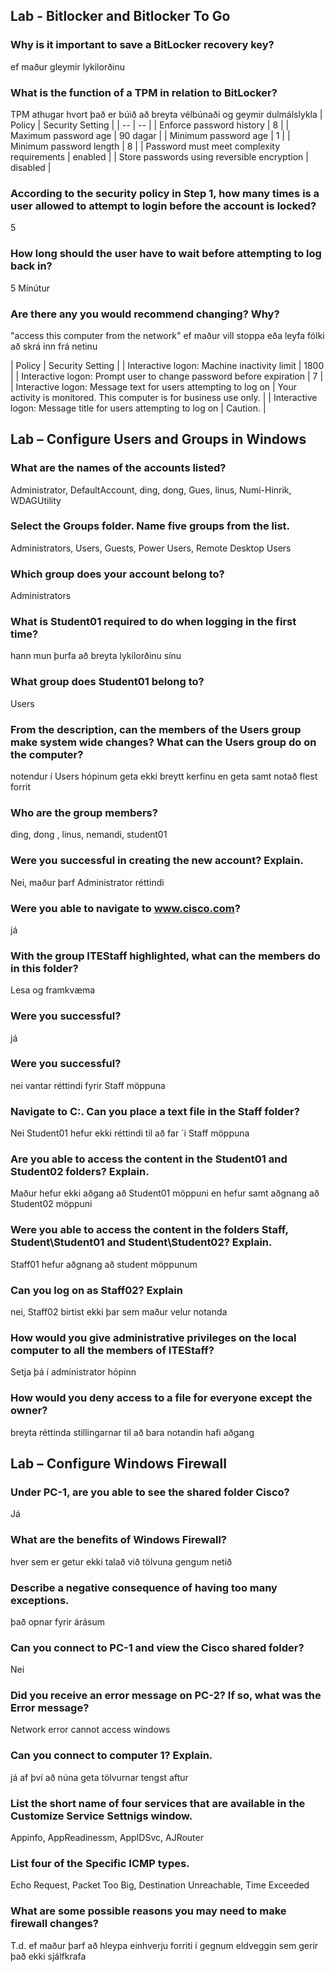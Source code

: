## Lab - Bitlocker and Bitlocker To Go

### Why is it important to save a BitLocker recovery key?
ef maður gleymir lykilorðinu

### What is the function of a TPM in relation to BitLocker?
TPM athugar hvort það er búið að breyta vélbúnaði og geymir dulmálslykla
| Policy | Security Setting |
| -- | -- |
| Enforce password history | 8 |
| Maximum password age | 90 dagar |
| Minimum password age | 1 |
| Minimum password length | 8 |
| Password must meet complexity requirements | enabled |
| Store passwords using reversible encryption | disabled |

### According to the security policy in Step 1, how many times is a user allowed to attempt to login before the account is locked?
5

### How long should the user have to wait before attempting to log back in?
5 Mínútur

### Are there any you would recommend changing? Why?
"access this computer from the network" ef maður vill stoppa eða leyfa fólki að skrá inn frá netinu

| Policy | Security Setting |
| Interactive logon: Machine inactivity limit | 1800 |
| Interactive logon: Prompt user to change password before expiration | 7 |
| Interactive logon: Message text for users attempting to log on | Your activity is monitored. This computer is for business use only. |
| Interactive logon: Message title for users attempting to log on | Caution. |

## Lab – Configure Users and Groups in Windows

### What are the names of the accounts listed?
Administrator, DefaultAccount, ding, dong, Gues, linus, Numi-Hinrik, WDAGUtility

### Select the Groups folder. Name five groups from the list.
Administrators, Users, Guests, Power Users, Remote Desktop Users

### Which group does your account belong to?
Administrators

### What is Student01 required to do when logging in the first time?
hann mun þurfa að breyta lykilorðinu sínu

### What group does Student01 belong to?
Users

### From the description, can the members of the Users group make system wide changes? What can the Users group do on the computer?
notendur í Users hópinum geta ekki breytt kerfinu en geta samt notað flest forrit

### Who are the group members?
ding, dong , linus, nemandi, student01

### Were you successful in creating the new account? Explain.
Nei, maður þarf Administrator réttindi

### Were you able to navigate to www.cisco.com?
já

### With the group ITEStaff highlighted, what can the members do in this folder?
Lesa og framkvæma

### Were you successful?
já

### Were you successful?
nei vantar réttindi fyrir Staff möppuna

### Navigate to C:\. Can you place a text file in the Staff folder? 
Nei Student01 hefur ekki réttindi til að far ´i Staff möppuna

### Are you able to access the content in the Student01 and Student02 folders? Explain.
Maður hefur ekki aðgang að Student01 möppuni en hefur samt aðgnang að Student02 möppuni

### Were you able to access the content in the folders Staff, Student\Student01 and Student\Student02? Explain.
Staff01 hefur aðgnang að student möppunum

### Can you log on as Staff02? Explain
nei, Staff02 birtist ekki þar sem maður velur notanda

### How would you give administrative privileges on the local computer to all the members of ITEStaff?
Setja þá í administrator hópinn

### How would you deny access to a file for everyone except the owner?
breyta réttinda stillingarnar til að bara notandin hafi aðgang


## Lab – Configure Windows Firewall

### Under PC-1, are you able to see the shared folder Cisco?
Já

### What are the benefits of Windows Firewall?
hver sem er getur ekki talað við tölvuna gengum netið

### Describe a negative consequence of having too many exceptions.
það opnar fyrir árásum

### Can you connect to PC-1 and view the Cisco shared folder?
Nei

### Did you receive an error message on PC-2? If so, what was the Error message?
Network error cannot access windows

### Can you connect to computer 1? Explain.
já af því að núna geta tölvurnar tengst aftur

### List the short name of four services that are available in the Customize Service Settnigs window.
Appinfo, AppReadinessm, AppIDSvc, AJRouter

### List four of the Specific ICMP types.
Echo Request, Packet Too Big, Destination Unreachable, Time Exceeded

### What are some possible reasons you may need to make firewall changes?
T.d. ef maður þarf að hleypa einhverju forriti í gegnum eldveggin sem gerir það ekki sjálfkrafa






